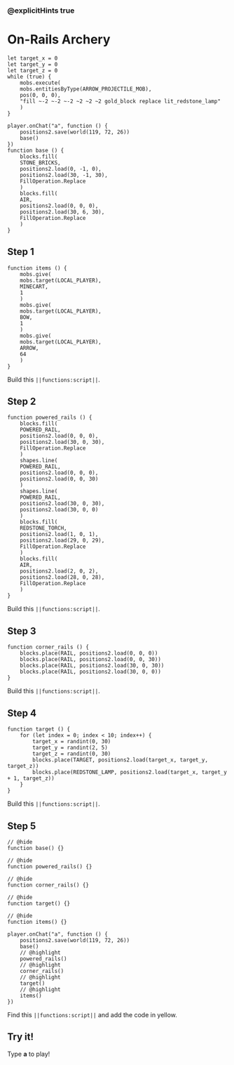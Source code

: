 ### @explicitHints true


# On-Rails Archery



```customts
let target_x = 0
let target_y = 0
let target_z = 0
while (true) {
    mobs.execute(
    mobs.entitiesByType(ARROW_PROJECTILE_MOB),
    pos(0, 0, 0),
    "fill ~-2 ~-2 ~-2 ~2 ~2 ~2 gold_block replace lit_redstone_lamp"
    )
}
```

```template
player.onChat("a", function () {
    positions2.save(world(119, 72, 26))
    base()
})
function base () {
    blocks.fill(
    STONE_BRICKS,
    positions2.load(0, -1, 0),
    positions2.load(30, -1, 30),
    FillOperation.Replace
    )
    blocks.fill(
    AIR,
    positions2.load(0, 0, 0),
    positions2.load(30, 6, 30),
    FillOperation.Replace
    )
}
```

## Step 1

```blocks
function items () {
    mobs.give(
    mobs.target(LOCAL_PLAYER),
    MINECART,
    1
    )
    mobs.give(
    mobs.target(LOCAL_PLAYER),
    BOW,
    1
    )
    mobs.give(
    mobs.target(LOCAL_PLAYER),
    ARROW,
    64
    )
}
```

Build this ``||functions:script||``.

## Step 2

```blocks
function powered_rails () {
    blocks.fill(
    POWERED_RAIL,
    positions2.load(0, 0, 0),
    positions2.load(30, 0, 30),
    FillOperation.Replace
    )
    shapes.line(
    POWERED_RAIL,
    positions2.load(0, 0, 0),
    positions2.load(0, 0, 30)
    )
    shapes.line(
    POWERED_RAIL,
    positions2.load(30, 0, 30),
    positions2.load(30, 0, 0)
    )
    blocks.fill(
    REDSTONE_TORCH,
    positions2.load(1, 0, 1),
    positions2.load(29, 0, 29),
    FillOperation.Replace
    )
    blocks.fill(
    AIR,
    positions2.load(2, 0, 2),
    positions2.load(28, 0, 28),
    FillOperation.Replace
    )
}
```

Build this ``||functions:script||``.

## Step 3

```blocks
function corner_rails () {
    blocks.place(RAIL, positions2.load(0, 0, 0))
    blocks.place(RAIL, positions2.load(0, 0, 30))
    blocks.place(RAIL, positions2.load(30, 0, 30))
    blocks.place(RAIL, positions2.load(30, 0, 0))
}
```

Build this ``||functions:script||``.

## Step 4

```blocks
function target () {
    for (let index = 0; index < 10; index++) {
        target_x = randint(0, 30)
        target_y = randint(2, 5)
        target_z = randint(0, 30)
        blocks.place(TARGET, positions2.load(target_x, target_y, target_z))
        blocks.place(REDSTONE_LAMP, positions2.load(target_x, target_y + 1, target_z))
    }
}
```

Build this ``||functions:script||``.

## Step 5

```blocks
// @hide
function base() {}

// @hide
function powered_rails() {}

// @hide
function corner_rails() {}

// @hide
function target() {}

// @hide
function items() {}

player.onChat("a", function () {
    positions2.save(world(119, 72, 26))
    base()
    // @highlight
    powered_rails()
    // @highlight
    corner_rails()
    // @highlight
    target()
    // @highlight
    items()
})
```

Find this ``||functions:script||`` and add the code in yellow.

## Try it!

Type **a** to play!